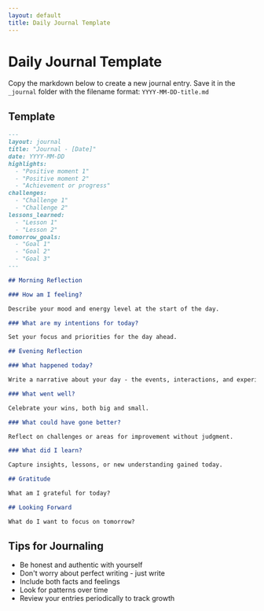 ```yaml
---
layout: default
title: Daily Journal Template
---
```


# Daily Journal Template

Copy the markdown below to create a new journal entry. Save it in the `_journal` folder with the filename format: `YYYY-MM-DD-title.md`

## Template

```markdown
---
layout: journal
title: "Journal - [Date]"
date: YYYY-MM-DD
highlights:
  - "Positive moment 1"
  - "Positive moment 2"
  - "Achievement or progress"
challenges:
  - "Challenge 1"
  - "Challenge 2"
lessons_learned:
  - "Lesson 1"
  - "Lesson 2"
tomorrow_goals:
  - "Goal 1"
  - "Goal 2"
  - "Goal 3"
---

## Morning Reflection

### How am I feeling?

Describe your mood and energy level at the start of the day.

### What are my intentions for today?

Set your focus and priorities for the day ahead.

## Evening Reflection

### What happened today?

Write a narrative about your day - the events, interactions, and experiences.

### What went well?

Celebrate your wins, both big and small.

### What could have gone better?

Reflect on challenges or areas for improvement without judgment.

### What did I learn?

Capture insights, lessons, or new understanding gained today.

## Gratitude

What am I grateful for today?

## Looking Forward

What do I want to focus on tomorrow?
```

## Tips for Journaling

- Be honest and authentic with yourself
- Don't worry about perfect writing - just write
- Include both facts and feelings
- Look for patterns over time
- Review your entries periodically to track growth
